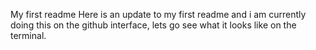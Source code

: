 My first readme
Here is an update to my first readme and i am currently doing this on the github interface, lets go see what it looks like on the terminal.
